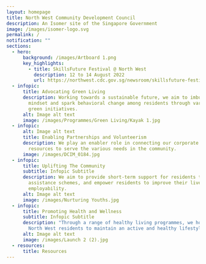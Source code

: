 ```yaml
---
layout: homepage
title: North West Community Development Council
description: An Isomer site of the Singapore Government
image: /images/isomer-logo.svg
permalink: /
notification: ""
sections:
  - hero:
      background: /images/Artboard 1.png
      key_highlights:
        - title: SkillsFuture Festival @ North West
          description: 12 to 14 August 2022
          url: https://northwest.cdc.gov.sg/newsroom/skillsfuture-festival-nw
  - infopic:
      title: Advocating Green Living
      description: Working towards a sustainable future, we aim to imbue a green
        mindset and spark behavioral change among residents through various
        green initiatives.
      alt: Image alt text
      image: /images/Programmes/Green Living/Kayak 1.jpg
  - infopic:
      alt: Image alt text
      title: Enabling Partnerships and Volunteerism
      description: We play an enabler role in connecting our corporate partners'
        resources to serve the various needs in the community.
      image: /images/DCIM_0184.jpg
  - infopic:
      title: Uplifting The Community
      subtitle: Infopic Subtitle
      description: We aim to provide short-term support for residents through local
        assistance schemes, and empower residents to improve their lives and
        employability.
      alt: Image alt text
      image: /images/Nurturing Youths.jpg
  - infopic:
      title: Promoting Health and Wellness
      subtitle: Infopic Subtitle
      description: "Through a range of healthy living programmes, we hope for our
        North West residents to maintain an active and healthy lifestyle. "
      alt: Image alt text
      image: /images/Launch 2 (2).jpg
  - resources:
      title: Resources
---
```


